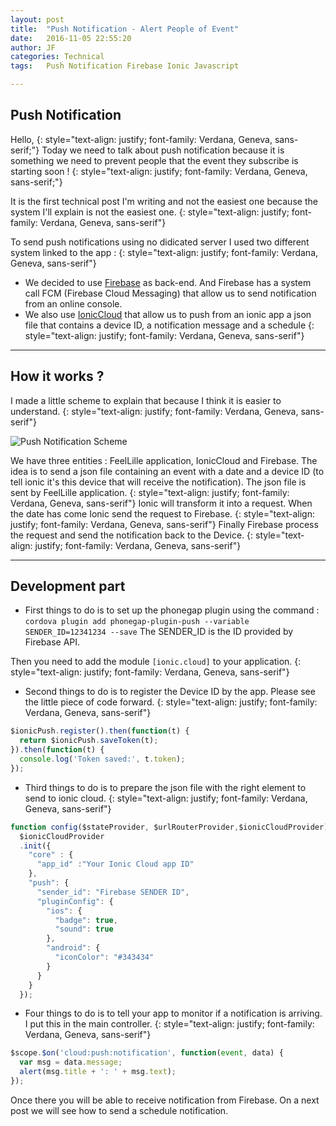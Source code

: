 ```yaml
---
layout: post
title:  "Push Notification - Alert People of Event"
date:   2016-11-05 22:55:20
author: JF
categories: Technical
tags:	Push Notification Firebase Ionic Javascript

---
```


## Push Notification

Hello,
{: style="text-align: justify; font-family: Verdana, Geneva, sans-serif;"}
Today we need to talk about push notification because it is something we need to prevent people that the event they subscribe is starting soon !
{: style="text-align: justify; font-family: Verdana, Geneva, sans-serif;"}

It is the first technical post I'm writing and not the easiest one because the system I'll explain is not the easiest one.
{: style="text-align: justify; font-family: Verdana, Geneva, sans-serif"}

To send push notifications using no didicated server I used two different system linked to the app :
{: style="text-align: justify; font-family: Verdana, Geneva, sans-serif"}
* We decided to use [Firebase](https://firebase.google.com/) as back-end. And Firebase has a system call FCM (Firebase Cloud Messaging) that allow us to send notification from an online console.
* We also use [IonicCloud](https://ionic.io/cloud) that allow us to push from an ionic app a json file that contains a device ID, a notification message and a schedule
{: style="text-align: justify; font-family: Verdana, Geneva, sans-serif"}

---

## How it works ?

I made a little scheme to explain that because I think it is easier to understand.
{: style="text-align: justify; font-family: Verdana, Geneva, sans-serif"}

<img src="../../../../assets/posts/schemaPushNotif.png" title="Push Notification Scheme">

We have three entities : FeelLille application, IonicCloud and Firebase. The idea is to send a json file containing an event with a date and a device ID (to tell ionic it's this device that will receive the notification). The json file is sent by FeelLille application.
{: style="text-align: justify; font-family: Verdana, Geneva, sans-serif"}
Ionic will transform it into a request. When the date has come Ionic send the request to Firebase.
{: style="text-align: justify; font-family: Verdana, Geneva, sans-serif"}
Finally Firebase process the request and send the notification back to the Device.
{: style="text-align: justify; font-family: Verdana, Geneva, sans-serif"}

---

## Development part

* First things to do is to set up the phonegap plugin using the command :
```cordova plugin add phonegap-plugin-push --variable SENDER_ID=12341234 --save```
The SENDER_ID is the ID provided by Firebase API.

Then you need to add the module ```[ionic.cloud]``` to your application.
{: style="text-align: justify; font-family: Verdana, Geneva, sans-serif"}

* Second things to do is to register the Device ID by the app. Please see the little piece of code forward.
{: style="text-align: justify; font-family: Verdana, Geneva, sans-serif"}

```javascript
$ionicPush.register().then(function(t) {
  return $ionicPush.saveToken(t);
}).then(function(t) {
  console.log('Token saved:', t.token);
});
```

* Third things to do is to prepare the json file with the right element to send to ionic cloud.
{: style="text-align: justify; font-family: Verdana, Geneva, sans-serif"}

```javascript
function config($stateProvider, $urlRouterProvider,$ionicCloudProvider) {
  $ionicCloudProvider
  .init({
    "core" : {
      "app_id" :"Your Ionic Cloud app ID"
    },
    "push": {
      "sender_id": "Firebase SENDER ID",
      "pluginConfig": {
        "ios": {
          "badge": true,
          "sound": true
        },
        "android": {
          "iconColor": "#343434"
        }
      }
    }
  });
```

* Four things to do is to tell your app to monitor if a notification is arriving. I put this in the main controller.
{: style="text-align: justify; font-family: Verdana, Geneva, sans-serif"}

```javascript
$scope.$on('cloud:push:notification', function(event, data) {
  var msg = data.message;
  alert(msg.title + ': ' + msg.text);
});
```

Once there you will be able to receive notification from Firebase. On a next post we will see how to send a schedule notification.